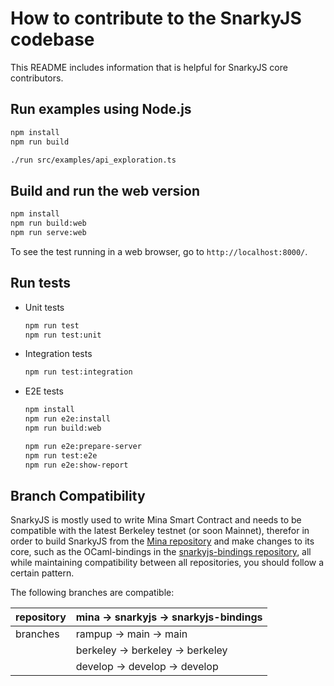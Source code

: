 # How to contribute to the SnarkyJS codebase

This README includes information that is helpful for SnarkyJS core contributors.

## Run examples using Node.js

```sh
npm install
npm run build

./run src/examples/api_exploration.ts
```

## Build and run the web version

```sh
npm install
npm run build:web
npm run serve:web
```

To see the test running in a web browser, go to `http://localhost:8000/`.

## Run tests

- Unit tests

  ```sh
  npm run test
  npm run test:unit
  ```

- Integration tests

  ```sh
  npm run test:integration
  ```

- E2E tests

  ```sh
  npm install
  npm run e2e:install
  npm run build:web

  npm run e2e:prepare-server
  npm run test:e2e
  npm run e2e:show-report
  ```

## Branch Compatibility

SnarkyJS is mostly used to write Mina Smart Contract and needs to be compatible with the latest Berkeley testnet (or soon Mainnet), therefor in order to build SnarkyJS from the [Mina repository](https://github.com/MinaProtocol/mina) and make changes to its core, such as the OCaml-bindings in the [snarkyjs-bindings repository](https://github.com/o1-labs/snarkyjs-bindings), all while maintaining compatibility between all repositories, you should follow a certain pattern.

The following branches are compatible:

| repository | mina -> snarkyjs -> snarkyjs-bindings |
| ---------- | ------------------------------------- |
| branches   | rampup -> main -> main                |
|            | berkeley -> berkeley -> berkeley      |
|            | develop -> develop -> develop         |
